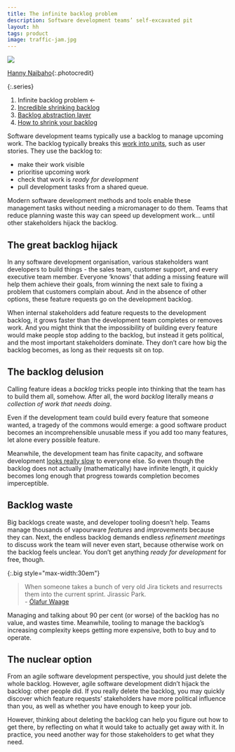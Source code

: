 ```yaml
---
title: The infinite backlog problem
description: Software development teams’ self-excavated pit
layout: hh
tags: product
image: traffic-jam.jpg
---
```


![](traffic-jam.jpg)

[Hanny Naibaho](https://unsplash.com/photos/rYHgsOUGvlk){:.photocredit}

{:.series}
1. Infinite backlog problem ←
2. [Incredible shrinking backlog](backlog-shrinkage)
3. [Backlog abstraction layer](backlog-abstraction-layer)
4. [How to shrink your backlog](shrink-your-backlog)

Software development teams typically use a backlog to manage upcoming work.
The backlog typically breaks this [work into units](units-of-work), such as user stories.
They use the backlog to:

* make their work visible
* prioritise upcoming work
* check that work is _ready for development_
* pull development tasks from a shared queue.

Modern software development methods and tools enable these management tasks without needing a micromanager to do them.
Teams that reduce planning waste this way can speed up development work…
until other stakeholders hijack the backlog.

## The great backlog hijack

In any software development organisation, various stakeholders want developers to build things - the sales team, customer support, and every executive team member.
Everyone ‘knows’ that adding a missing feature will help them achieve their goals,
from winning the next sale to fixing a problem that customers complain about.
And in the absence of other options, these feature requests go on the development backlog.

When internal stakeholders add feature requests to the development backlog,
it grows faster than the development team completes or removes work.
And you might think that the impossibility of building every feature would make people stop adding to the backlog,
but instead it gets political, and the most important stakeholders dominate.
They don’t care how big the backlog becomes, as long as their requests sit on top.

## The backlog delusion

Calling feature ideas a _backlog_ tricks people into thinking that the team has to build them all, somehow.
After all, the word _backlog_ literally means _a collection of work that needs doing_.

Even if the development team could build every feature that someone wanted, a tragedy of the commons would emerge:
a good software product becomes an incomprehensible unusable mess if you add too many features, let alone every possible feature.

Meanwhile, the development team has finite capacity, 
and software development [looks really slow](development-time) to everyone else.
So even though the backlog does not actually (mathematically) have infinite length, it quickly becomes long enough that progress towards completion becomes imperceptible.

## Backlog waste

Big backlogs create waste, and developer tooling doesn’t help.
Teams manage thousands of vapourware _features_ and _improvements_ because they can.
Next, the endless backlog demands endless _refinement meetings_ to discuss work the team will never even start, because otherwise work on the backlog feels unclear.
You don’t get anything _ready for development_ for free, though.

{:.big style="max-width:30em"}
> When someone takes a bunch of very old Jira tickets and resurrects them into the current sprint.
Jirassic Park.  
> \- [Ólafur Waage](https://twitter.com/olafurw/status/1534806625583865856)

Managing and talking about 90 per cent (or worse) of the backlog has no value, and wastes time.
Meanwhile, tooling to manage the backlog’s increasing complexity keeps getting more expensive, both to buy and to operate.

## The nuclear option

From an agile software development perspective, you should just delete the whole backlog.
However, agile software development didn’t hijack the backlog: other people did.
If you really delete the backlog, you may quickly discover which feature requests’ stakeholders have more political influence than you,
as well as whether you have enough to keep your job.

However, thinking about deleting the backlog can help you figure out how to get there, by reflecting on what it would take to actually get away with it.
In practice, you need another way for those stakeholders to get what they need.
